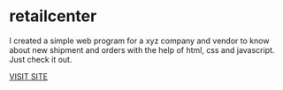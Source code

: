 # retailcenter
<p>I created a simple web program for a xyz company and vendor to know about new shipment and orders with the help of html, css and javascript. Just check it out.</p>
<a href="https://kptaan13.github.io/retailcenter/" target="_blank">VISIT SITE</a>
